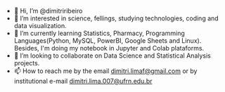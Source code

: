 - 👋 Hi, I’m @dimitriribeiro
- 👀 I’m interested in science, fellings, studying technologies, coding and data visualization. 
- 🌱 I’m currently learning Statistics, Pharmacy, Programming Languages(Python, MySQL, PowerBI, Google Sheets and Linux). Besides, I'm doing my notebook in Jupyter and Colab plataforms.
- 💞️ I’m looking to collaborate on Data Science and Statistical Analysis projects.
- 📫 How to reach me by the email dimitri.limaf@gmail.com or by institutional e-mail dimitri.lima.007@ufrn.edu.br

<!---
dimitriribeiro/dimitriribeiro is a ✨ special ✨ repository because its `README.md` (this file) appears on your GitHub profile.
You can click the Preview link to take a look at your changes.
--->

